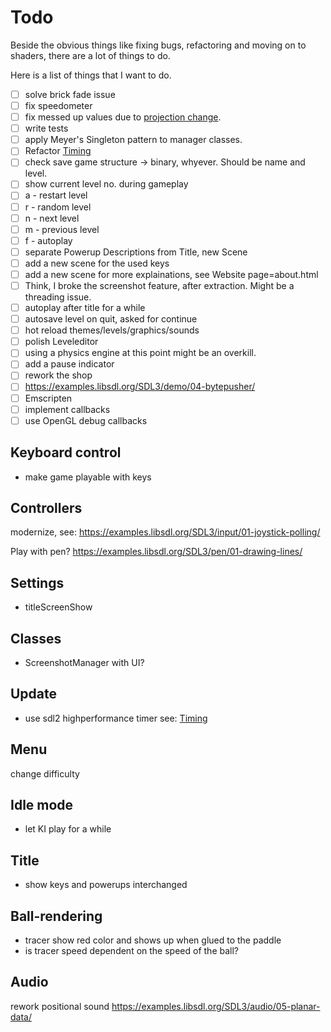 # Todo

Beside the obvious things like fixing bugs, refactoring and moving on to shaders,
there are a lot of things to do.

Here is a list of things that I want to do.

- [ ] solve brick fade issue
- [ ] fix speedometer
- [ ] fix messed up values due to [projection change](Refactoring/Projection.md).
- [ ] write tests
- [ ] apply Meyer's Singleton pattern to manager classes.
- [ ] Refactor [Timing](Refactoring/Timing.md)
- [ ] check save game structure -> binary, whyever. Should be name and level.
- [ ] show current level no.  during gameplay
- [ ] a - restart level
- [ ] r - random level
- [ ] n - next level
- [ ] m - previous level
- [ ] f - autoplay
- [ ] separate Powerup Descriptions from Title, new Scene
- [ ] add a new scene for the used keys
- [ ] add a new scene for more explainations, see Website page=about.html
- [ ] Think, I broke the screenshot feature, after extraction. Might be a threading issue.
- [ ] autoplay after title for a while
- [ ] autosave level on quit, asked for continue
- [ ] hot reload themes/levels/graphics/sounds
- [ ] polish Leveleditor
- [ ] using a physics engine at this point might be an overkill.
- [ ] add a pause indicator
- [ ] rework the shop
- [ ] https://examples.libsdl.org/SDL3/demo/04-bytepusher/
- [ ] Emscripten
- [ ] implement callbacks
- [ ] use OpenGL debug callbacks

## Keyboard control

- make game playable with keys

## Controllers

modernize, see:
https://examples.libsdl.org/SDL3/input/01-joystick-polling/

Play with pen?
https://examples.libsdl.org/SDL3/pen/01-drawing-lines/

## Settings

- titleScreenShow

## Classes

- ScreenshotManager with UI?

## Update

- use sdl2 highperformance timer
see: [Timing](Timing.md)

## Menu

 change difficulty

## Idle mode

- let KI play for a while

## Title

- show keys and powerups interchanged

## Ball-rendering

- tracer show red color and shows up when glued to the paddle
- is tracer speed dependent on the speed of the ball?

## Audio

rework positional sound
https://examples.libsdl.org/SDL3/audio/05-planar-data/
